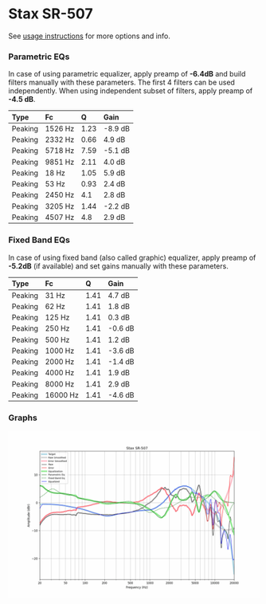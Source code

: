 # Stax SR-507
See [usage instructions](https://github.com/jaakkopasanen/AutoEq#usage) for more options and info.

### Parametric EQs
In case of using parametric equalizer, apply preamp of **-6.4dB** and build filters manually
with these parameters. The first 4 filters can be used independently.
When using independent subset of filters, apply preamp of **-4.5 dB**.

| Type    | Fc      |    Q | Gain    |
|:--------|:--------|:-----|:--------|
| Peaking | 1526 Hz | 1.23 | -8.9 dB |
| Peaking | 2332 Hz | 0.66 | 4.9 dB  |
| Peaking | 5718 Hz | 7.59 | -5.1 dB |
| Peaking | 9851 Hz | 2.11 | 4.0 dB  |
| Peaking | 18 Hz   | 1.05 | 5.9 dB  |
| Peaking | 53 Hz   | 0.93 | 2.4 dB  |
| Peaking | 2450 Hz | 4.1  | 2.8 dB  |
| Peaking | 3205 Hz | 1.44 | -2.2 dB |
| Peaking | 4507 Hz | 4.8  | 2.9 dB  |

### Fixed Band EQs
In case of using fixed band (also called graphic) equalizer, apply preamp of **-5.2dB**
(if available) and set gains manually with these parameters.

| Type    | Fc       |    Q | Gain    |
|:--------|:---------|:-----|:--------|
| Peaking | 31 Hz    | 1.41 | 4.7 dB  |
| Peaking | 62 Hz    | 1.41 | 1.8 dB  |
| Peaking | 125 Hz   | 1.41 | 0.3 dB  |
| Peaking | 250 Hz   | 1.41 | -0.6 dB |
| Peaking | 500 Hz   | 1.41 | 1.2 dB  |
| Peaking | 1000 Hz  | 1.41 | -3.6 dB |
| Peaking | 2000 Hz  | 1.41 | -1.4 dB |
| Peaking | 4000 Hz  | 1.41 | 1.9 dB  |
| Peaking | 8000 Hz  | 1.41 | 2.9 dB  |
| Peaking | 16000 Hz | 1.41 | -4.6 dB |

### Graphs
![](./Stax%20SR-507.png)